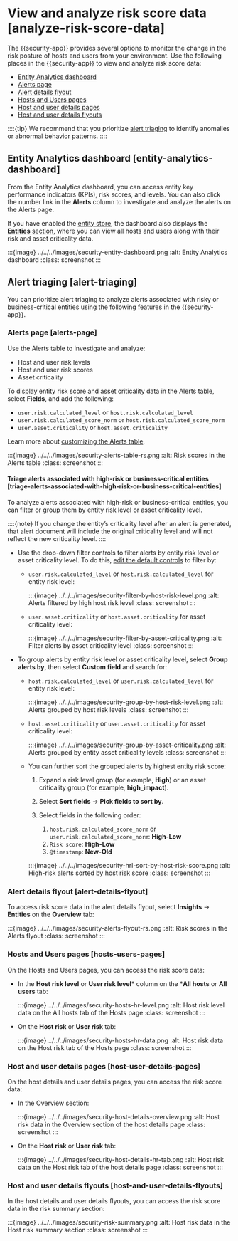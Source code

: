 # View and analyze risk score data [analyze-risk-score-data]

The {{security-app}} provides several options to monitor the change in the risk posture of hosts and users from your environment. Use the following places in the {{security-app}} to view and analyze risk score data:

* [Entity Analytics dashboard](../../../solutions/security/advanced-entity-analytics/view-analyze-risk-score-data.md#entity-analytics-dashboard)
* [Alerts page](../../../solutions/security/advanced-entity-analytics/view-analyze-risk-score-data.md#alerts-page)
* [Alert details flyout](../../../solutions/security/advanced-entity-analytics/view-analyze-risk-score-data.md#alert-details-flyout)
* [Hosts and Users pages](../../../solutions/security/advanced-entity-analytics/view-analyze-risk-score-data.md#hosts-users-pages)
* [Host and user details pages](../../../solutions/security/advanced-entity-analytics/view-analyze-risk-score-data.md#host-user-details-pages)
* [Host and user details flyouts](../../../solutions/security/advanced-entity-analytics/view-analyze-risk-score-data.md#host-and-user-details-flyouts)

::::{tip}
We recommend that you prioritize [alert triaging](../../../solutions/security/advanced-entity-analytics/view-analyze-risk-score-data.md#alert-triaging) to identify anomalies or abnormal behavior patterns.
::::



## Entity Analytics dashboard [entity-analytics-dashboard]

From the Entity Analytics dashboard, you can access entity key performance indicators (KPIs), risk scores, and levels. You can also click the number link in the **Alerts** column to investigate and analyze the alerts on the Alerts page.

If you have enabled the [entity store](../../../solutions/security/advanced-entity-analytics/entity-store.md), the dashboard also displays the [**Entities** section](../../../solutions/security/dashboards/entity-analytics-dashboard.md#entity-entities), where you can view all hosts and users along with their risk and asset criticality data.

:::{image} ../../../images/security-entity-dashboard.png
:alt: Entity Analytics dashboard
:class: screenshot
:::


## Alert triaging [alert-triaging]

You can prioritize alert triaging to analyze alerts associated with risky or business-critical entities using the following features in the {{security-app}}.


### Alerts page [alerts-page]

Use the Alerts table to investigate and analyze:

* Host and user risk levels
* Host and user risk scores
* Asset criticality

To display entity risk score and asset criticality data in the Alerts table, select **Fields**, and add the following:

* `user.risk.calculated_level` or `host.risk.calculated_level`
* `user.risk.calculated_score_norm` or `host.risk.calculated_score_norm`
* `user.asset.criticality` or `host.asset.criticality`

Learn more about [customizing the Alerts table](../../../solutions/security/detect-and-alert/manage-detection-alerts.md#customize-the-alerts-table).

:::{image} ../../../images/security-alerts-table-rs.png
:alt: Risk scores in the Alerts table
:class: screenshot
:::


#### Triage alerts associated with high-risk or business-critical entities [triage-alerts-associated-with-high-risk-or-business-critical-entities]

To analyze alerts associated with high-risk or business-critical entities, you can filter or group them by entity risk level or asset criticality level.

::::{note}
If you change the entity’s criticality level after an alert is generated, that alert document will include the original criticality level and will not reflect the new criticality level.
::::


* Use the drop-down filter controls to filter alerts by entity risk level or asset criticality level. To do this, [edit the default controls](../../../solutions/security/detect-and-alert/manage-detection-alerts.md#drop-down-filter-controls) to filter by:

    * `user.risk.calculated_level` or `host.risk.calculated_level` for entity risk level:

        :::{image} ../../../images/security-filter-by-host-risk-level.png
        :alt: Alerts filtered by high host risk level
        :class: screenshot
        :::

    * `user.asset.criticality` or `host.asset.criticality` for asset criticality level:

        :::{image} ../../../images/security-filter-by-asset-criticality.png
        :alt: Filter alerts by asset criticality level
        :class: screenshot
        :::

* To group alerts by entity risk level or asset criticality level, select **Group alerts by**, then select **Custom field** and search for:

    * `host.risk.calculated_level` or `user.risk.calculated_level` for entity risk level:

        :::{image} ../../../images/security-group-by-host-risk-level.png
        :alt: Alerts grouped by host risk levels
        :class: screenshot
        :::

    * `host.asset.criticality` or `user.asset.criticality` for asset criticality level:

        :::{image} ../../../images/security-group-by-asset-criticality.png
        :alt: Alerts grouped by entity asset criticality levels
        :class: screenshot
        :::

    * You can further sort the grouped alerts by highest entity risk score:

        1. Expand a risk level group (for example, **High**) or an asset criticality group (for example, **high_impact**).
        2. Select **Sort fields** → **Pick fields to sort by**.
        3. Select fields in the following order:

            1. `host.risk.calculated_score_norm` or `user.risk.calculated_score_norm`: **High-Low**
            2. `Risk score`: **High-Low**
            3. `@timestamp`: **New-Old**


        :::{image} ../../../images/security-hrl-sort-by-host-risk-score.png
        :alt: High-risk alerts sorted by host risk score
        :class: screenshot
        :::



### Alert details flyout [alert-details-flyout]

To access risk score data in the alert details flyout, select **Insights** → **Entities** on the **Overview** tab:

:::{image} ../../../images/security-alerts-flyout-rs.png
:alt: Risk scores in the Alerts flyout
:class: screenshot
:::


### Hosts and Users pages [hosts-users-pages]

On the Hosts and Users pages, you can access the risk score data:

* In the **Host risk level** or **User risk level*** column on the ***All hosts** or **All users** tab:

    :::{image} ../../../images/security-hosts-hr-level.png
    :alt: Host risk level data on the All hosts tab of the Hosts page
    :class: screenshot
    :::

* On the **Host risk** or **User risk** tab:

    :::{image} ../../../images/security-hosts-hr-data.png
    :alt: Host risk data on the Host risk tab of the Hosts page
    :class: screenshot
    :::



### Host and user details pages [host-user-details-pages]

On the host details and user details pages, you can access the risk score data:

* In the Overview section:

    :::{image} ../../../images/security-host-details-overview.png
    :alt: Host risk data in the Overview section of the host details page
    :class: screenshot
    :::

* On the **Host risk** or **User risk** tab:

    :::{image} ../../../images/security-host-details-hr-tab.png
    :alt: Host risk data on the Host risk tab of the host details page
    :class: screenshot
    :::



### Host and user details flyouts [host-and-user-details-flyouts]

In the host details and user details flyouts, you can access the risk score data in the risk summary section:

:::{image} ../../../images/security-risk-summary.png
:alt: Host risk data in the Host risk summary section
:class: screenshot
:::
